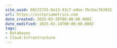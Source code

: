 ```yaml
---
site_uuid: 88172725-0a13-43c7-a9ee-7bc9ac763932
url: https://victoriametrics.com
date_created: 2025-03-20T00:00:00.000Z
date_modified: 2025-03-24T00:00:00.000Z
tags:
- Databases
- Cloud-Infrastructure
---
```








